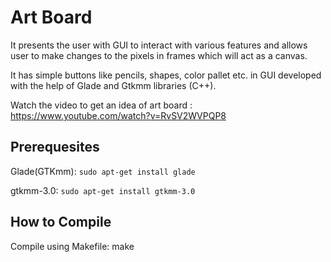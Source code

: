 # Art Board
It presents the user with GUI to interact with various features and allows user to make changes to the pixels in frames which will act as a canvas.

It has simple buttons like pencils, shapes, color pallet etc. in GUI developed with the help of Glade and Gtkmm libraries (C++).

Watch the video to get an idea of art board : https://www.youtube.com/watch?v=RvSV2WVPQP8

## Prerequesites
Glade(GTKmm): `sudo apt-get install glade`

gtkmm-3.0: `sudo apt-get install gtkmm-3.0`

## How to Compile
Compile using Makefile:
make 
